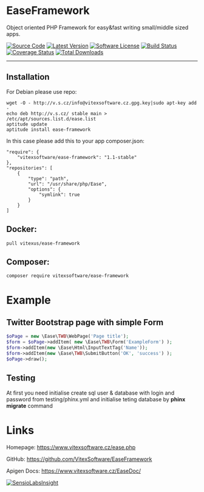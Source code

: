EaseFramework
=============

Object oriented PHP Framework for easy&fast writing small/middle sized apps.

[![Source Code](http://img.shields.io/badge/source-VitexSoftware/EaseFramework-blue.svg?style=flat-square)](https://github.com/VitexSoftware/EaseFramework)
[![Latest Version](https://img.shields.io/github/release/VitexSoftware/EaseFramework.svg?style=flat-square)](https://github.com/VitexSoftware/EaseFramework/releases)
[![Software License](https://img.shields.io/badge/license-GPL-brightgreen.svg?style=flat-square)](https://github.com/VitexSoftware/EaseFramework/blob/master/LICENSE)
[![Build Status](https://img.shields.io/travis/VitexSoftware/EaseFramework/master.svg?style=flat-square)](https://travis-ci.org/VitexSoftware/EaseFramework)
[![Coverage Status](https://img.shields.io/coveralls/VitexSoftware/EaseFramework/master.svg?style=flat-square)](https://coveralls.io/r/VitexSoftware/EaseFramework?branch=master)
[![Total Downloads](https://img.shields.io/packagist/dt/vitexsoftware/ease-framework.svg?style=flat-square)](https://packagist.org/packages/vitexsoftware/ease-framework)

---


Installation
------------

For Debian please use repo:

    wget -O - http://v.s.cz/info@vitexsoftware.cz.gpg.key|sudo apt-key add -
    echo deb http://v.s.cz/ stable main > /etc/apt/sources.list.d/ease.list
    aptitude update
    aptitude install ease-framework

In this case please add this to your app composer.json:

    "require": {
        "vitexsoftware/ease-framework": "1.1-stable"
    },
    "repositories": [
        {
            "type": "path",
            "url": "/usr/share/php/Ease",
            "options": {
                "symlink": true
            }
        }
    ]



Docker:
-------

    pull vitexus/ease-framework

Composer:
---------
    composer require vitexsoftware/ease-framework
    


Example
=======

Twitter Bootstrap page with simple Form
----------------------

```php
$oPage = new \Ease\TWB\WebPage('Page title');
$form = $oPage->addItem( new \Ease\TWB\Form('ExampleForm') );
$form->addItem(new \Ease\Html\InputTextTag('Name'));
$form->addItem(new \Ease\TWB\SubmitButton('OK', 'success') );
$oPage->draw();
```

Testing
-------

At first you need initialise create sql user & database with login and password 
from testing/phinx.yml and initialise teting database by **phinx migrate** 
command

Links
=====

Homepage: https://www.vitexsoftware.cz/ease.php

GitHub: https://github.com/VitexSoftware/EaseFramework

Apigen Docs: https://www.vitexsoftware.cz/EaseDoc/

[![SensioLabsInsight](https://insight.sensiolabs.com/projects/4900ce8c-8619-4007-b2d6-0ac830064963/big.png)](https://insight.sensiolabs.com/projects/4900ce8c-8619-4007-b2d6-0ac830064963)
